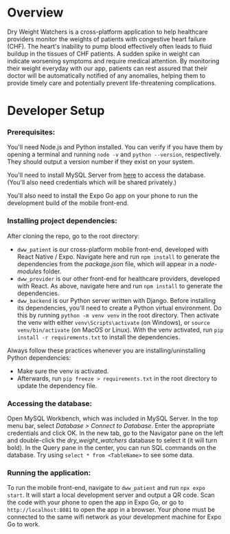 # Overview 

Dry Weight Watchers is a cross-platform application to help healthcare providers monitor the weights of patients with congestive heart failure (CHF). The heart's inability to pump blood effectively often leads to fluid buildup in the tissues of CHF patients. A sudden spike in weight can indicate worsening symptoms and require medical attention. By monitoring their weight everyday with our app, patients can rest assured that their doctor will be automatically notified of any anomalies, helping them to provide timely care and potentially prevent life-threatening complications. 

# Developer Setup 

### Prerequisites: 

You'll need Node.js and Python installed. You can verify if you have them by opening a terminal and running `node -v` and `python --version`, respectively. They should output a version number if they exist on your system. 

You'll need to install MySQL Server from [here](https://dev.mysql.com/downloads/installer/) to access the database. (You'll also need credentials which will be shared privately.) 

You'll also need to install the Expo Go app on your phone to run the development build of the mobile front-end. 

### Installing project dependencies: 

After cloning the repo, go to the root directory: 
- `dww_patient` is our cross-platform mobile front-end, developed with React Native / Expo. Navigate here and run `npm install` to generate the dependencies from the *package.json* file, which will appear in a *node-modules* folder. 
- `dww_provider` is our other front-end for healthcare providers, developed with React. As above, navigate here and run `npm install` to generate the dependencies. 
- `dww_backend` is our Python server written with Django. Before installing its dependencies, you'll need to create a Python virtual environment. Do this by running `python -m venv venv` in the root directory. Then activate the venv with either `venv\Scripts\activate` (on Windows), or `source venv/bin/activate` (on MacOS or Linux). With the venv activated, run `pip install -r requirements.txt` to install the dependencies. 

Always follow these practices whenever you are installing/uninstalling Python dependencies: 
- Make sure the venv is activated. 
- Afterwards, run `pip freeze > requirements.txt` in the root directory to update the dependency file. 

### Accessing the database: 

Open MySQL Workbench, which was included in MySQL Server. In the top menu bar, select *Database > Connect to Database*. Enter the appropriate credentials and click OK. In the new tab, go to the Navigator pane on the left and double-click the *dry_weight_watchers* database to select it (it will turn bold). In the Query pane in the center, you can run SQL commands on the database. Try using `select * from <TableName>` to see some data. 

### Running the application: 

To run the mobile front-end, navigate to `dww_patient` and run `npx expo start`. It will start a local development server and output a QR code. Scan the code with your phone to open the app in Expo Go, or go to `http://localhost:8081` to open the app in a browser. Your phone must be connected to the same wifi network as your development machine for Expo Go to work. 

